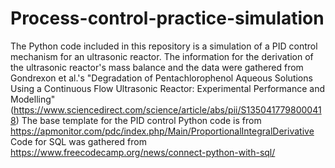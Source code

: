 # Process-control-practice-simulation
The Python code included in this repository is a simulation of a PID control mechanism for an ultrasonic reactor.
The information for the derivation of the ultrasonic reactor's mass balance and the data were gathered from Gondrexon et al.'s "Degradation of Pentachlorophenol Aqueous Solutions Using a Continuous Flow Ultrasonic Reactor: Experimental Performance and Modelling" (https://www.sciencedirect.com/science/article/abs/pii/S1350417798000418)
The base template for the PID control Python code is from https://apmonitor.com/pdc/index.php/Main/ProportionalIntegralDerivative
Code for SQL was gathered from https://www.freecodecamp.org/news/connect-python-with-sql/
